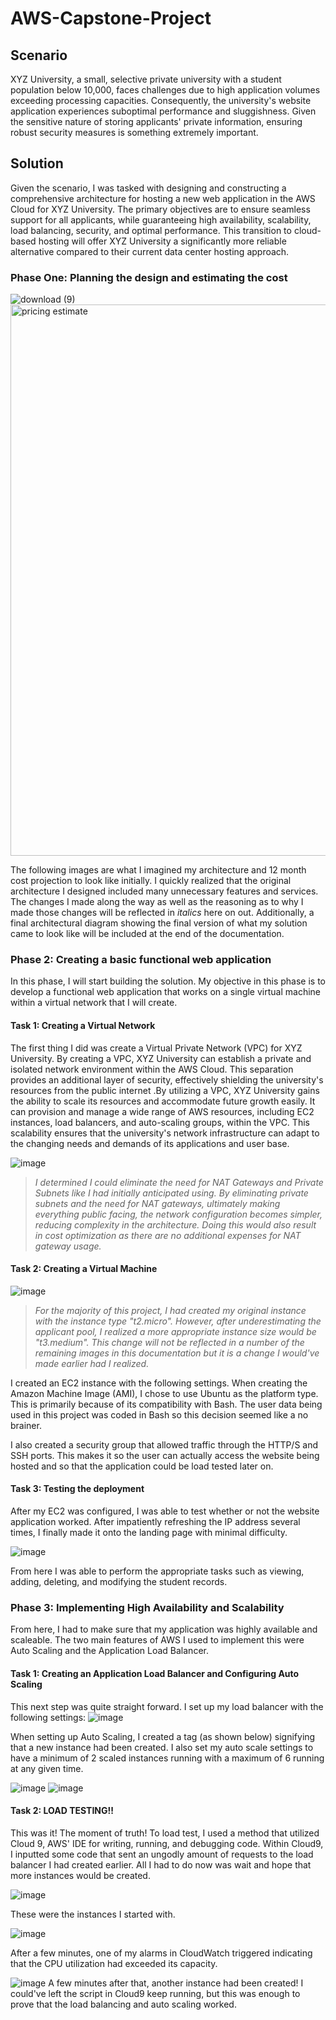 # AWS-Capstone-Project

## Scenario 
XYZ University, a small, selective private university with a student population below 10,000, faces challenges due to high application volumes exceeding processing capacities. Consequently, the university's website application experiences suboptimal performance and sluggishness. Given the sensitive nature of storing applicants' private information, ensuring robust security measures is something extremely important. 



## Solution 
Given the scenario, I was tasked with designing and constructing a comprehensive architecture for hosting a new web application in the AWS Cloud for XYZ University. The primary objectives are to ensure seamless support for all applicants, while guaranteeing high availability, scalability, load balancing, security, and optimal performance. This transition to cloud-based hosting will offer XYZ University a significantly more reliable alternative compared to their current data center hosting approach.

### Phase One: Planning the design and estimating the cost

![download (9)](https://github.com/nkommareddy/AWS-Capstone-Project/assets/133917107/54a8a92f-5b72-4aaf-a88c-3d792b76b0fc)
<img width="882" alt="pricing estimate" src="https://github.com/nkommareddy/AWS-Capstone-Project/assets/133917107/8251959d-808f-4f05-9b9c-6d5887fe194f">

The following images are what I imagined my architecture and 12 month cost projection to look like initially. I quickly realized that the original architecture I designed included many unnecessary features and services. The changes I made along the way as well as the reasoning as to why I made those changes will be reflected in *italics* here on out. Additionally, a final architectural diagram showing the final version of what my solution came to look like will be included at the end of the documentation. 

### Phase 2: Creating a basic functional web application
In this phase, I will start building the solution. My objective in this phase is to develop a functional web application that works on a single virtual machine within a virtual network that I will create.

#### Task 1: Creating a Virtual Network
The first thing I did was create a Virtual Private Network (VPC) for XYZ University. By creating a VPC, XYZ University can establish a private and isolated network environment within the AWS Cloud. This separation provides an additional layer of security, effectively shielding the university's resources from the public internet .By utilizing a VPC, XYZ University gains the ability to scale its resources and accommodate future growth easily. It can provision and manage a wide range of AWS resources, including EC2 instances, load balancers, and auto-scaling groups, within the VPC. This scalability ensures that the university's network infrastructure can adapt to the changing needs and demands of its applications and user base.


![image](https://github.com/nkommareddy/AWS-Capstone-Project/assets/133917107/eff17674-504c-42e1-81fc-3e41df46a92c)

> *I determined I could eliminate the need for NAT Gateways and Private Subnets like I had initially anticipated using. By eliminating private subnets and the need for NAT gateways, ultimately making everything public facing, the network configuration becomes simpler, reducing complexity in the architecture. Doing this would also result in cost optimization as there are no additional expenses for NAT gateway usage.*

#### Task 2: Creating a Virtual Machine

![image](https://github.com/nkommareddy/AWS-Capstone-Project/assets/133917107/2b92765e-1c6c-4189-9a4f-cc26b8e11dca)
> *For the majority of this project, I had created my original instance with the instance type "t2.micro". However, after underestimating the applicant pool, I realized a more appropriate instance size would be "t3.medium". This change will not be reflected in a number of the remaining images in this documentation but it is a change I would've made earlier had I realized.*


I created an EC2 instance with the following settings. When creating the Amazon Machine Image (AMI), I chose to use Ubuntu as the platform type. This is primarily because of its compatibility with Bash. The user data being used in this project was coded in Bash so this decision seemed like a no brainer.  

I also created a security group that allowed traffic through the HTTP/S and SSH ports. This makes it so the user can actually access the website being hosted and so that the application could be load tested later on. 

#### Task 3: Testing the deployment

After my EC2 was configured, I was able to test whether or not the website application worked. After impatiently refreshing the IP address several times, I finally made it onto the landing page with minimal difficulty. 

![image](https://github.com/nkommareddy/AWS-Capstone-Project/assets/133917107/9b8ceac1-07da-479f-996f-dc82aaee3684)

From here I was able to perform the appropriate tasks such as viewing, adding, deleting, and modifying the student records.


### Phase 3: Implementing High Availability and Scalability

From here, I had to make sure that my application was highly available and scaleable. The two main features of AWS I used to implement this were Auto Scaling and the Application Load Balancer.  

#### Task 1: Creating an Application Load Balancer and Configuring Auto Scaling

This next step was quite straight forward. I set up my load balancer with the following settings: 
![image](https://github.com/nkommareddy/AWS-Capstone-Project/assets/133917107/bb9ba0fa-b196-47bf-a747-c696f2ee334a)

When setting up Auto Scaling, I created a tag (as shown below) signifying that a new instance had been created. I also set my auto scale settings to have a minimum of 2 scaled instances running with a maximum of 6 running at any given time. 

![image](https://github.com/nkommareddy/AWS-Capstone-Project/assets/133917107/dac5f673-e6ac-417f-a3fb-da4cd057af19) ![image](https://github.com/nkommareddy/AWS-Capstone-Project/assets/133917107/f90d2dc5-a31e-42e1-8f59-390753f89888)

#### Task 2: LOAD TESTING!!

This was it! The moment of truth! To load test, I used a method that utilized Cloud 9, AWS' IDE for writing, running, and debugging code. Within Cloud9, I inputted some code that sent an ungodly amount of requests to the load balancer I had created earlier. All I had to do now was wait and hope that more instances would be created. 

![image](https://github.com/nkommareddy/AWS-Capstone-Project/assets/133917107/7b0bfeec-7907-4fd9-8058-6bc972043c2d)

These were the instances I started with. 

![image](https://github.com/nkommareddy/AWS-Capstone-Project/assets/133917107/d3b5bb12-17b9-40da-838d-8ceae8f9bb3b)

After a few minutes, one of my alarms in CloudWatch triggered indicating that the CPU utilization had exceeded its capacity. 

![image](https://github.com/nkommareddy/AWS-Capstone-Project/assets/133917107/6e47892d-3c17-4e68-b896-fb94e0961cd2)
A few minutes after that, another instance had been created! I could've left the script in Cloud9 keep running, but this was enough to prove that the load balancing and auto scaling worked. 




